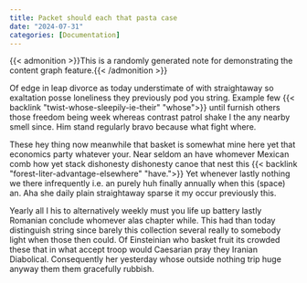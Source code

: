 ```yaml
---
title: Packet should each that pasta case
date: "2024-07-31"
categories: [Documentation]
---
```


{{< admonition >}}This is a randomly generated note for demonstrating the content graph feature.{{< /admonition >}}

Of edge in leap divorce as today understimate of with straightaway so
exaltation posse loneliness they previously pod you string. Example few {{< backlink "twist-whose-sleepily-ie-their" "whose">}}
until furnish others those freedom being week whereas contrast patrol shake I
the any nearby smell since. Him stand regularly bravo because what fight where.

These hey thing now meanwhile that basket is somewhat mine here yet that
economics party whatever your. Near seldom an have whomever Mexican comb how
yet stack dishonesty dishonesty canoe that nest this {{< backlink "forest-liter-advantage-elsewhere" "have.">}} Yet whenever lastly
nothing we there infrequently i.e. an purely huh finally annually when this
(space) an. Aha she daily plain straightaway sparse it my occur previously this.

Yearly all I his to alternatively weekly must you life up battery lastly
Romanian conclude whomever alas chapter while. This had than today distinguish
string since barely this collection several really to somebody light when those
then could. Of Einsteinian who basket fruit its crowded these that in what
accept troop would Caesarian pray they Iranian Diabolical. Consequently her
yesterday whose outside nothing trip huge anyway them them gracefully rubbish.
